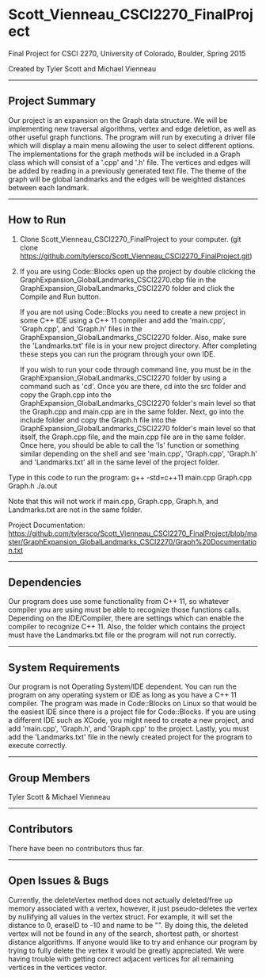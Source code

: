 # Scott_Vienneau_CSCI2270_FinalProject
Final Project for CSCI 2270, University of Colorado, Boulder, Spring 2015

Created by Tyler Scott and Michael Vienneau

---------------
Project Summary
---------------
Our project is an expansion on the Graph data structure. We will be implementing new traversal algorithms, vertex and edge deletion, as well as other useful graph functions. The program will run by executing a driver file which will display a main menu allowing the user to select different options. The implementations for the graph methods will be included in a Graph class which will consist of a '.cpp' and '.h' file. The vertices and edges will be added by reading in a previously generated text file. The theme of the graph will be global landmarks and the edges will be weighted distances between each landmark.

----------
How to Run
----------
1. Clone Scott_Vienneau_CSCI2270_FinalProject to your computer. 
(git clone https://github.com/tylersco/Scott_Vienneau_CSCI2270_FinalProject.git)

2. If you are using Code::Blocks open up the project by double clicking the GraphExpansion_GlobalLandmarks_CSCI2270.cbp file in the GraphExpansion_GlobalLandmarks_CSCI2270 folder and click the Compile and Run button. 
   
   If you are not using Code::Blocks you need to create a new project in some C++ IDE using a C++ 11 compiler and add the       'main.cpp', 'Graph.cpp', and 'Graph.h' files in the GraphExpansion_GlobalLandmarks_CSCI2270 folder. Also, make sure the      'Landmarks.txt' file is in your new project directory. After completing these steps you can run the program through your     own IDE. 

   If you wish to run your code through command line, you must be in the GraphExpansion_GlobalLandmarks_CSCI2270 folder by      using a command such as 'cd'. Once you are there, cd into the src folder and copy the Graph.cpp into the                     GraphExpansion_GlobalLandmarks_CSCI2270 folder's main level so that the Graph.cpp and main.cpp are in the same folder.       Next, go into the include folder and copy the Graph.h file into the GraphExpansion_GlobalLandmarks_CSCI2270 folder's main    level so that itself, the Graph.cpp file, and the main.cpp file are in the same folder. Once here, you should be able to     call the 'ls' function or something similar depending on the shell and see 'main.cpp', 'Graph.cpp', 'Graph.h' and              'Landmarks.txt' all in the same level of the project folder.

  Type in this code to run the program:
      g++ -std=c++11 main.cpp Graph.cpp Graph.h
      ./a.out
      
  Note that this will not work if main.cpp, Graph.cpp, Graph.h, and Landmarks.txt are not in the same folder.
  
Project Documentation: https://github.com/tylersco/Scott_Vienneau_CSCI2270_FinalProject/blob/master/GraphExpansion_GlobalLandmarks_CSCI2270/Graph%20Documentation.txt

------------
Dependencies
------------
Our program does use some functionality from C++ 11, so whatever compiler you are using must be able to recognize those functions calls. Depending on the IDE/Compiler, there are settings which can enable the compiler to recognize C++ 11. Also, the folder which contains the project must have the Landmarks.txt file or the program will not run correctly.

-------------------
System Requirements
-------------------
Our program is not Operating System/IDE dependent. You can run the program on any operating system or IDE as long as you have a C++ 11 compiler. The program was made in Code::Blocks on Linux so that would be the easiest IDE since there is a project file for Code::Blocks. If you are using a different IDE such as XCode, you might need to create a new project, and add 'main.cpp', 'Graph.h', and 'Graph.cpp' to the project. Lastly, you must add the 'Landmarks.txt' file in the newly created project for the program to execute correctly.

-------------
Group Members
-------------
Tyler Scott & Michael Vienneau

------------
Contributors
------------
There have been no contributors thus far.

------------------
Open Issues & Bugs
------------------
Currently, the deleteVertex method does not actually deleted/free up memory associated with a vertex, however, it just pseudo-deletes the vertex by nullifying all values in the vertex struct. For example, it will set the distance to 0, eraseID to -10 and name to be "". By doing this, the deleted vertex will not be found in any of the search, shortest path, or shortest distance algorithms. If anyone would like to try and enhance our program by trying to fully delete the vertex it would be greatly appreciated. We were having trouble with getting correct adjacent vertices for all remaining vertices in the vertices vector.
